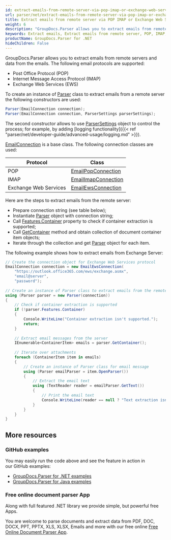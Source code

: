 ```yaml
---
id: extract-emails-from-remote-server-via-pop-imap-or-exchange-web-services-protocols
url: parser/net/extract-emails-from-remote-server-via-pop-imap-or-exchange-web-services-protocols
title: Extract emails from remote server via POP IMAP or Exchange Web Services protocols
weight: 6
description: "GroupDocs.Parser allows you to extract emails from remote servers and data from the emails. It supports POP, IMAP and EWS protocols."
keywords: Extract emails, Extract emails from remote server, POP, IMAP, EWS
productName: GroupDocs.Parser for .NET
hideChildren: False
---
```

GroupDocs.Parser allows you to extract emails from remote servers and data from the emails. The following email protocols are supported:

*   Post Office Protocol (POP)
*   Internet Message Access Protocol (IMAP)
*   Exchange Web Services (EWS)

To create an instance of [Parser](https://apireference.groupdocs.com/net/parser/groupdocs.parser/parser) class to extract emails from a remote server the following constructors are used:

```csharp
Parser(EmailConnection connection);
Parser(EmailConnection connection, ParserSettings parserSettings);
```

The second constructor allows to use [ParserSettings](https://apireference.groupdocs.com/parser/net/groupdocs.parser.options/parsersettings) object to control the process; for example, by adding [logging functionality]({{< ref "parser/net/developer-guide/advanced-usage/logging.md" >}}).

[EmailConnection](https://apireference.groupdocs.com/parser/net/groupdocs.parser.options/emailconnection) is a base class. The following connection classes are used:

| Protocol | Class |
| --- | --- |
| POP | [EmailPopConnection](https://apireference.groupdocs.com/parser/net/groupdocs.parser.options/emailpopconnection) |
| IMAP | [EmailImapConnection](https://apireference.groupdocs.com/parser/net/groupdocs.parser.options/emailimapconnection) |
| Exchange Web Services | [EmailEwsConnection](https://apireference.groupdocs.com/parser/net/groupdocs.parser.options/emailewsconnection) |

Here are the steps to extract emails from the remote server:

*   Prepare connection string (see table below);
*   Instantiate [Parser](https://apireference.groupdocs.com/net/parser/groupdocs.parser/parser) object with connection string;
*   Call [Features.Container](https://apireference.groupdocs.com/net/parser/groupdocs.parser.options/features/properties/container) property to check if container extraction is supported;
*   Call [GetContainer](https://apireference.groupdocs.com/net/parser/groupdocs.parser/parser/methods/getcontainer) method and obtain collection of document container item objects;
*   Iterate through the collection and get [Parser](https://apireference.groupdocs.com/net/parser/groupdocs.parser/parser) object for each item.

The following example shows how to extract emails from Exchange Server:

```csharp
// Create the connection object for Exchange Web Services protocol 
EmailConnection connection = new EmailEwsConnection(
    "https://outlook.office365.com/ews/exchange.asmx",
    "email@server",
    "password");
 
// Create an instance of Parser class to extract emails from the remote server
using (Parser parser = new Parser(connection))
{
    // Check if container extraction is supported
    if (!parser.Features.Container)
    {
        Console.WriteLine("Container extraction isn't supported.");
        return;
    }
 
    // Extract email messages from the server
    IEnumerable<ContainerItem> emails = parser.GetContainer();
 
    // Iterate over attachments
    foreach (ContainerItem item in emails)
    {
        // Create an instance of Parser class for email message
        using (Parser emailParser = item.OpenParser())
        {
            // Extract the email text
            using (TextReader reader = emailParser.GetText())
            {
                // Print the email text
                Console.WriteLine(reader == null ? "Text extraction isn't supported." : reader.ReadToEnd());
            }
        }
    }
}
```

## More resources

### GitHub examples

You may easily run the code above and see the feature in action in our GitHub examples:

*   [GroupDocs.Parser for .NET examples](https://github.com/groupdocs-parser/GroupDocs.Parser-for-.NET)    
*   [GroupDocs.Parser for Java examples](https://github.com/groupdocs-parser/GroupDocs.Parser-for-Java)    

### Free online document parser App

Along with full featured .NET library we provide simple, but powerful free Apps.

You are welcome to parse documents and extract data from PDF, DOC, DOCX, PPT, PPTX, XLS, XLSX, Emails and more with our free online [Free Online Document Parser App](https://products.groupdocs.app/parser).